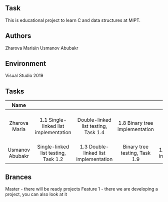 ## Task
This is educational project to learn C and data structures at MIPT.


## Authors
Zharova Maria\n
Usmanov Abubakr


## Environment
Visual Studio 2019


## Tasks
| Name             |                  |                  |                  |                  |                  |                  |
|:----------------:|:----------------:|:----------------:|:----------------:|:----------------:|:----------------:|:----------------:|
| Zharova Maria    | 1.1 Single-linked list implementation | Double-linked list testing, Task 1.4 | 1.8 Binary tree implementation | Hash map testing | AVL tree testing, Task 1.10 | 1.16 Double hashing |
| Usmanov Abubakr  | Single-linked list testing, Task 1.2 | 1.3 Double-linked list implementation | Binary tree testing, Task 1.9 | 1.14 Hash map implementation | 1.12 AVL tree   |            |


## Brances
Master - there will be ready projects
Feature 1 - there we are developing a project, you can also look at it
